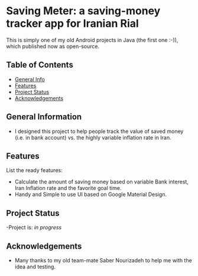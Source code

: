 # Saving Meter: a saving-money tracker app for Iranian Rial
This is simply one of my old Android projects in Java (the first one :-)), which published now as open-source.

## Table of Contents
* [General Info](#general-information)
* [Features](#features)
* [Project Status](#project-status)
* [Acknowledgements](#acknowledgements)


## General Information
- I designed this project to help people track the value of saved money (i.e. in bank account) vs. the highly variable inflation rate in Iran.


## Features
List the ready features:
- Calculate the amount of saving money based on variable Bank interest, Iran Inflation rate and the favorite goal time.
- Handy and Simple to use UI based on Google Material Design. 


## Project Status
-Project is: _in progress_ 


## Acknowledgements
- Many thanks to my old team-mate Saber Nourizadeh to help me with the idea and testing.
